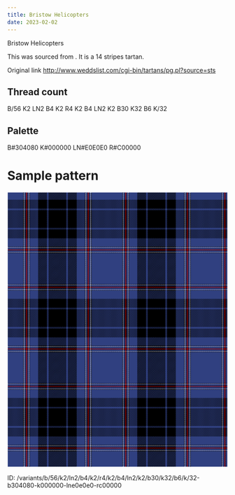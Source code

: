 ```yaml
---
title: Bristow Helicopters
date: 2023-02-02
---
```

Bristow Helicopters

This was sourced from <no value>.  It is a 14 stripes tartan.

Original link http://www.weddslist.com/cgi-bin/tartans/pg.pl?source=sts

## Thread count
B/56 K2 LN2 B4 K2 R4 K2 B4 LN2 K2 B30 K32 B6 K/32

## Palette
B#304080 K#000000 LN#E0E0E0 R#C00000

# Sample pattern

![Tartan detail](tartan.png "B/56 K2 LN2 B4 K2 R4 K2 B4 LN2 K2 B30 K32 B6 K/32 tartan")

ID: /variants/b/56/k2/ln2/b4/k2/r4/k2/b4/ln2/k2/b30/k32/b6/k/32-b304080-k000000-lne0e0e0-rc00000